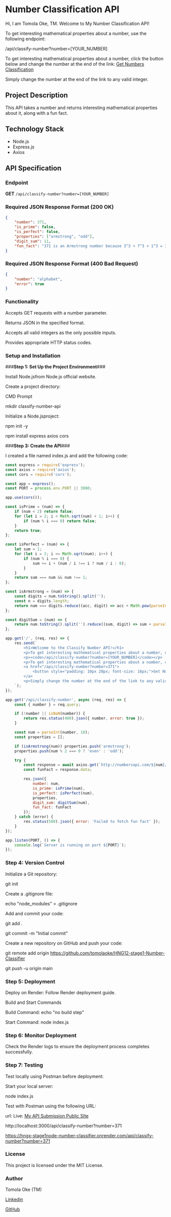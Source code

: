 # Number Classification API

Hi, I am Tomola Oke, TM.
Welcome to My Number Classification API!

To get interesting mathematical properties about a number, use the following endpoint:

/api/classify-number?number=[YOUR_NUMBER]

To get interesting mathematical properties about a number, click the button below and change the number at the end of the link:
[Get Numbers Classification](https://hngx-stage1node-number-classifier.onrender.com/api/classify-number?number=371)

Simply change the number at the end of the link to any valid integer.

## Project Description

This API takes a number and returns interesting mathematical properties about it, along with a fun fact.

## Technology Stack

- Node.js
- Express.js
- Axios

## API Specification

### Endpoint

**GET** `/api/classify-number?number=[YOUR_NUMBER]`

### Required JSON Response Format (200 OK)

```json
{
    "number": 371,
    "is_prime": false,
    "is_perfect": false,
    "properties": ["armstrong", "odd"],
    "digit_sum": 11,
    "fun_fact": "371 is an Armstrong number because 3^3 + 7^3 + 1^3 = 371"
}
```

### Required JSON Response Format (400 Bad Request)

```json
{
    "number": "alphabet",
    "error": true
}
```

### Functionality
Accepts GET requests with a number parameter.

Returns JSON in the specified format.

Accepts all valid integers as the only possible inputs.

Provides appropriate HTTP status codes.

### Setup and Installation

###**Step 1: Set Up the Project Environment**###

Install Node.jsfrom Node.js official website.

Create a project directory:

CMD Prompt

mkdir classify-number-api

Initialize a Node.jsproject:

npm init -y

npm install express axios cors

###**Step 3: Create the API**###

I created a file named index.js and add the following code:
```javascript
const express = require('express');
const axios = require('axios');
const cors = require('cors');

const app = express();
const PORT = process.env.PORT || 3000;

app.use(cors());

const isPrime = (num) => {
    if (num < 2) return false;
    for (let i = 2; i < Math.sqrt(num) + 1; i++) {
        if (num % i === 0) return false;
    }
    return true;
};

const isPerfect = (num) => {
    let sum = 1;
    for (let i = 2; i <= Math.sqrt(num); i++) {
        if (num % i === 0) {
            sum += i + (num / i !== i ? num / i : 0);
        }
    }
    return sum === num && num !== 1;
};

const isArmstrong = (num) => {
    const digits = num.toString().split('');
    const n = digits.length;
    return num === digits.reduce((acc, digit) => acc + Math.pow(parseInt(digit), n), 0);
};

const digitSum = (num) => {
    return num.toString().split('').reduce((sum, digit) => sum + parseInt(digit), 0);
};

app.get('/', (req, res) => {
    res.send(`
        <h1>Welcome to the Classify Number API!</h1>
        <p>To get interesting mathematical properties about a number, use the following endpoint:</p>
        <p><code>/api/classify-number?number=[YOUR_NUMBER]</code></p>
        <p>To get interesting mathematical properties about a number, click the button below and change the number at the end of the link:</p>
        <a href="/api/classify-number?number=371">
            <button style="padding: 10px 20px; font-size: 16px;">Get Numbers Classification</button>
        </a>
        <p>Simply change the number at the end of the link to any valid integer.</p>
    `);
});

app.get('/api/classify-number', async (req, res) => {
    const { number } = req.query;

    if (!number || isNaN(number)) {
        return res.status(400).json({ number, error: true });
    }

    const num = parseInt(number, 10);
    const properties = [];

    if (isArmstrong(num)) properties.push('armstrong');
    properties.push(num % 2 === 0 ? 'even' : 'odd');

    try {
        const response = await axios.get(`http://numbersapi.com/${num}/math`);
        const funFact = response.data;

        res.json({
            number: num,
            is_prime: isPrime(num),
            is_perfect: isPerfect(num),
            properties,
            digit_sum: digitSum(num),
            fun_fact: funFact
        });
    } catch (error) {
        res.status(500).json({ error: 'Failed to fetch fun fact' });
    }
});

app.listen(PORT, () => {
    console.log(`Server is running on port ${PORT}`);
});
```

### Step 4: Version Control

Initialize a Git repository:

git init

Create a .gitignore file:

echo "node_modules" > .gitignore

Add and commit your code:

git add .

git commit -m "Initial commit"

Create a new repository on GitHub and push your code:

git remote add origin https://github.com/tomolaoke/HNG12-stage1-Number-Classifier

git push -u origin main

### Step 5: Deployment

Deploy on Render: Follow Render deployment guide.

Build and Start Commands

Build Command: echo "no build step"

Start Command: node index.js

### Step 6: Monitor Deployment

Check the Render logs to ensure the deployment process completes successfully.

### Step 7: Testing
Test locally using Postman before deployment:

Start your local server:

node index.js

Test with Postman using the following URL:

url:
Live: [My API Submission Public SIte](https://hngx-stage1node-number-classifier.onrender.com/)

http://localhost:3000/api/classify-number?number=371

https://hngx-stage1node-number-classifier.onrender.com/api/classify-number?number=371

### License

This project is licensed under the MIT License.

### Author

Tomola Oke (TM)

[Linkedin](https://linkedin.com/in/tomolaoke)

[GitHub](https://github.com/tomolaoke)





